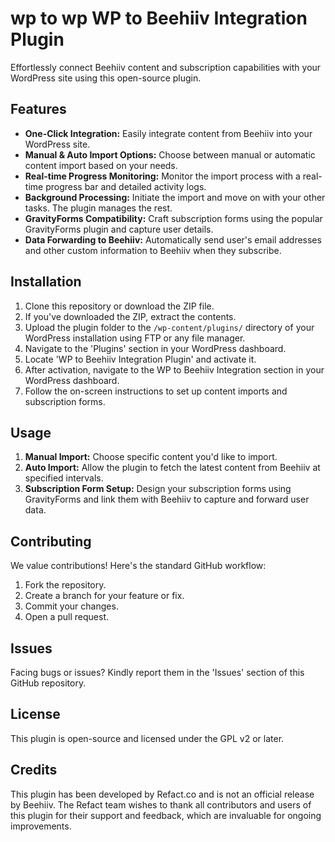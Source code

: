 # wp to wp WP to Beehiiv Integration Plugin

Effortlessly connect Beehiiv content and subscription capabilities with your WordPress site using this open-source plugin.

## Features

- **One-Click Integration:** Easily integrate content from Beehiiv into your WordPress site.
- **Manual & Auto Import Options:** Choose between manual or automatic content import based on your needs.
- **Real-time Progress Monitoring:** Monitor the import process with a real-time progress bar and detailed activity logs.
- **Background Processing:** Initiate the import and move on with your other tasks. The plugin manages the rest.
- **GravityForms Compatibility:** Craft subscription forms using the popular GravityForms plugin and capture user details.
- **Data Forwarding to Beehiiv:** Automatically send user's email addresses and other custom information to Beehiiv when they subscribe.


## Installation

1. Clone this repository or download the ZIP file.
2. If you've downloaded the ZIP, extract the contents.
3. Upload the plugin folder to the `/wp-content/plugins/` directory of your WordPress installation using FTP or any file manager.
4. Navigate to the 'Plugins' section in your WordPress dashboard.
5. Locate 'WP to Beehiiv Integration Plugin' and activate it.
6. After activation, navigate to the WP to Beehiiv Integration section in your WordPress dashboard.
7. Follow the on-screen instructions to set up content imports and subscription forms.

## Usage

1. **Manual Import:** Choose specific content you'd like to import.
2. **Auto Import:** Allow the plugin to fetch the latest content from Beehiiv at specified intervals.
3. **Subscription Form Setup:** Design your subscription forms using GravityForms and link them with Beehiiv to capture and forward user data.

## Contributing

We value contributions! Here's the standard GitHub workflow:

1. Fork the repository.
2. Create a branch for your feature or fix.
3. Commit your changes.
4. Open a pull request.

## Issues

Facing bugs or issues? Kindly report them in the 'Issues' section of this GitHub repository.

## License

This plugin is open-source and licensed under the GPL v2 or later.

## Credits

This plugin has been developed by Refact.co and is not an official release by Beehiiv. The Refact team wishes to thank all contributors and users of this plugin for their support and feedback, which are invaluable for ongoing improvements.